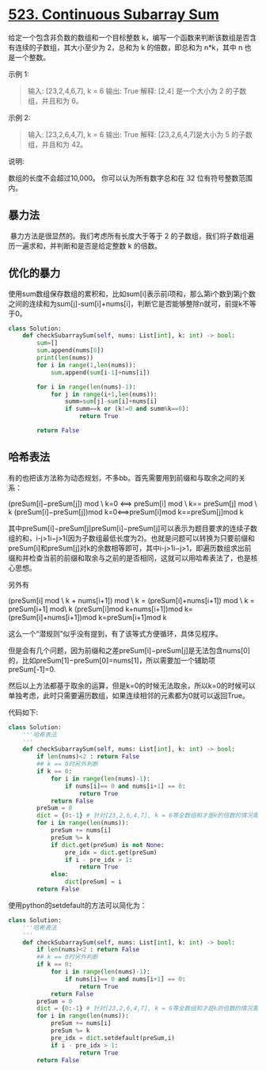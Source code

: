 # [523. Continuous Subarray Sum](https://leetcode.com/problems/continuous-subarray-sum/)

给定一个包含非负数的数组和一个目标整数 k，编写一个函数来判断该数组是否含有连续的子数组，其大小至少为 2，总和为 k 的倍数，即总和为 n*k，其中 n 也是一个整数。

示例 1:

> 输入: [23,2,4,6,7], k = 6
> 输出: True
> 解释: [2,4] 是一个大小为 2 的子数组，并且和为 6。

示例 2:

> 输入: [23,2,6,4,7], k = 6
> 输出: True
> 解释: [23,2,6,4,7]是大小为 5 的子数组，并且和为 42。

说明:

数组的长度不会超过10,000。
你可以认为所有数字总和在 32 位有符号整数范围内。

## 暴力法

​		暴力方法是很显然的。我们考虑所有长度大于等于 2 的子数组，我们将子数组遍历一遍求和，并判断和是否是给定整数 k 的倍数。

## 优化的暴力

​		使用sum数组保存数组的累积和，比如sum[i]表示前i项和，那么第i个数到第j个数之间的连续和为sum[j]-sum[i]+nums[i]，判断它是否能够整除n就可，前提k不等于0。

```python
class Solution:
    def checkSubarraySum(self, nums: List[int], k: int) -> bool:
        sum=[]
        sum.append(nums[0])
        print(len(nums))
        for i in range(1,len(nums)):
            sum.append(sum[i-1]+nums[i])

        for i in range(len(nums)-1):
            for j in range(i+1,len(nums)):
                summ=sum[j]-sum[i]+nums[i]
                if summ==k or (k!=0 and summ%k==0):
                    return True

        return False
```



## 哈希表法



有的也把该方法称为动态规划，不多bb。首先需要用到前缀和与取余之间的关系：

(preSum[i]−preSum[j]) mod \ k=0 ⟺ preSum[i] mod \ k== preSum[j] mod \ k
(preSum[i]−preSum[j])mod k=0⟺preSum[i]mod k==preSum[j]mod k

其中preSum[i]−preSum[j]preSum[i]−preSum[j]可以表示为题目要求的连续子数组的和，i-j>1i−j>1(因为子数组最低长度为2)。也就是问题可以转换为只要前缀和preSum[i]和preSum[j]对k的余数相等即可，其中i-j>1i−j>1，即遍历数组求出前缀和并检查当前的前缀和取余与之前的是否相同，这就可以用哈希表法了，也是核心思想。

另外有

(preSum[i] mod \ k + nums[i+1]) mod \ k = (preSum[i]+nums[i+1]) mod \ k = preSum[i+1] mod\ k
(preSum[i]mod k+nums[i+1])mod k=(preSum[i]+nums[i+1])mod k=preSum[i+1]mod k

这么一个“潜规则”似乎没有提到，有了该等式方便循环，具体见程序。

但是会有几个问题，因为前缀和之差preSum[i]−preSum[j]是无法包含nums[0]的，比如preSum[1]−preSum[0]=nums[1]，所以需要加一个辅助项preSum[-1]=0.

然后以上方法都基于取余的运算，但是k=0的时候无法取余，所以k=0的时候可以单独考虑，此时只需要遍历数组，如果连续相邻的元素都为0就可以返回True。

代码如下:

```python
class Solution:
    '''哈希表法
    '''
    def checkSubarraySum(self, nums: List[int], k: int) -> bool:
        if len(nums)<2 : return False
        ## k == 0时另外判断
        if k == 0:
            for i in range(len(nums)-1):
                if nums[i]== 0 and nums[i+1] == 0:
                    return True
            return False
        preSum = 0
        dict = {0:-1} # 针对[23,2,6,4,7], k = 6等全数组和才是k的倍数的情况需要加一个辅助空间
        for i in range(len(nums)):
            preSum += nums[i]
            preSum %= k
            if dict.get(preSum) is not None:
                pre_idx = dict.get(preSum)
                if i - pre_idx > 1:
                    return True
            else:
                dict[preSum] = i  
        return False
```

使用python的setdefault的方法可以简化为：

```python
class Solution:
    '''哈希表法
    '''
    def checkSubarraySum(self, nums: List[int], k: int) -> bool:
        if len(nums)<2 : return False
        ## k == 0时另外判断
        if k == 0:
            for i in range(len(nums)-1):
                if nums[i]== 0 and nums[i+1] == 0:
                    return True
            return False
        preSum = 0
        dict = {0:-1} # 针对[23,2,6,4,7], k = 6等全数组和才是k的倍数的情况需要加一个辅助空间
        for i in range(len(nums)):
            preSum += nums[i]
            preSum %= k
            pre_idx = dict.setdefault(preSum,i)
            if i - pre_idx > 1:
                    return True
        return False
```